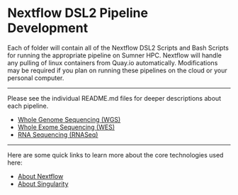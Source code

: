 # Nextflow DSL2 Pipeline Development

Each of folder will contain all of the Nextflow DSL2 Scripts and Bash Scripts for running the appropriate pipeline on Sumner HPC. Nextflow will handle any pulling of linux containers from Quay.io automatically. Modifications may be required if you plan on running these pipelines on the cloud or your personal computer.
<hr>
Please see the individual README.md files for deeper descriptions about each pipeline.
<ul>
<li><a href = "#">Whole Genome Sequencing (WGS)</a></li>
<li><a href = "#">Whole Exome Sequencing (WES)</a></li>
<li><a href = "#">RNA Sequencing (RNASeq)</a></li>
</ul>
<hr>
Here are some quick links to learn more about the core technologies used here:
<ul>
<li><a href = "#">About Nextflow</a></li>
<li><a href = "#">About Singularity</a></li>
</ul>
